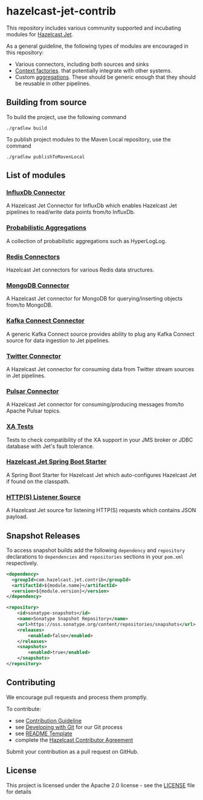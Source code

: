 # hazelcast-jet-contrib

This repository includes various community supported and incubating 
modules for [Hazelcast Jet](https://github.com/hazelcast/hazelcast-jet).

As a general guideline, the following types of modules are encouraged
in this repository:

* Various connectors, including both sources and sinks
* [Context factories](https://docs.hazelcast.org/docs/jet/3.0/javadoc/com/hazelcast/jet/pipeline/ContextFactory.html).
that potentially integrate with other systems.
* Custom [aggregations](https://docs.hazelcast.org/docs/jet/3.0/javadoc/com/hazelcast/jet/aggregate/AggregateOperation.html).
These should be generic enough that they should be reusable in other
 pipelines.

## Building from source

To build the project, use the following command

```
./gradlew build
```

To publish project modules to the Maven Local repository, use the command

```
./gradlew publishToMavenLocal
```

## List of modules

### [InfluxDb Connector](influxdb) 

A Hazelcast Jet Connector for InfluxDb which enables Hazelcast Jet
pipelines to read/write data points from/to InfluxDb.

### [Probabilistic Aggregations](probabilistic) 

A collection of probabilistic aggregations such as HyperLogLog.

### [Redis Connectors](redis)

Hazelcast Jet connectors for various Redis data structures.

### [MongoDB Connector](mongodb) 

A Hazelcast Jet connector for MongoDB for querying/inserting objects
from/to MongoDB.

### [Kafka Connect Connector](kafka-connect) 

A generic Kafka Connect source provides ability to plug any Kafka
Connect source for data ingestion to Jet pipelines.

### [Twitter Connector](twitter) 

A Hazelcast Jet connector for consuming data from Twitter stream 
sources in Jet pipelines.

### [Pulsar Connector](pulsar) 

A Hazelcast Jet connector for consuming/producing messages from/to Apache Pulsar topics.

### [XA Tests](xa-test)

Tests to check compatibility of the XA support in your JMS broker or
JDBC database with Jet's fault tolerance.

### [Hazelcast Jet Spring Boot Starter](hazelcast-jet-spring-boot-starter)

A Spring Boot Starter for Hazelcast Jet which auto-configures Hazelcast
Jet if found on the classpath.

### [HTTP(S) Listener Source](http) 

A Hazelcast Jet source for listening HTTP(S) requests which contains JSON payload.


## Snapshot Releases

To access snapshot builds add the following `dependency` and 
`repository` declarations to `dependencies` and `repositories` sections
in your `pom.xml` respectively.
              
```xml
<dependency>
  <groupId>com.hazelcast.jet.contrib</groupId>
  <artifactId>${module.name}</artifactId>
  <version>${module.version}</version>
</dependency>
```

```xml
<repository>
    <id>sonatype-snapshots</id>
    <name>Sonatype Snapshot Repository</name>
    <url>https://oss.sonatype.org/content/repositories/snapshots</url>
    <releases>
        <enabled>false</enabled>
    </releases>
    <snapshots>
        <enabled>true</enabled>
    </snapshots>
</repository>
````

## Contributing

We encourage pull requests and process them promptly.

To contribute:

* see [Contribution Guideline](https://github.com/hazelcast/hazelcast-jet-contrib/blob/master/CONTRIBUTING.md)
* see [Developing with Git](https://hazelcast.atlassian.net/wiki/display/COM/Developing+with+Git) for our Git process
* see [README Template](https://github.com/hazelcast/hazelcast-jet-contrib/blob/master/templates/README.template.md)
* complete the [Hazelcast Contributor Agreement](https://hazelcast.atlassian.net/wiki/display/COM/Hazelcast+Contributor+Agreement)

Submit your contribution as a pull request on GitHub. 

## License

This project is licensed under the Apache 2.0 license - see the
[LICENSE](LICENSE) file for details
